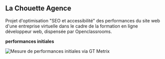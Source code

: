 ## La Chouette Agence

Projet d'optimisation "SEO et accessibilité" des performances du site web d'une entreprise virtuelle dans le cadre de la formation en ligne développeur web, dispensée par Openclassrooms.


**performances initiales**

![Mesure de performances initiales via GT Metrix](https://github.com/patrickcharda/la-chouette-agence-V.ref/blob/main/Performances-initiales.PNG)



